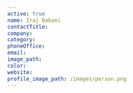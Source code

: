 ```yaml
---
active: true
name: Iraj Babaei
contactTitle:
company:
category:
phoneOffice:
email:
image_path:
color:
website:
profile_image_path: /images/person.png
---
```

